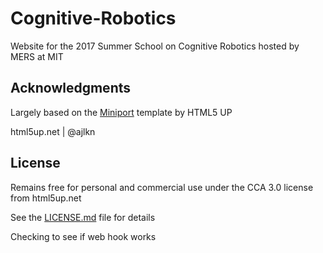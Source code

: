 # Cognitive-Robotics

Website for the 2017 Summer School on Cognitive Robotics hosted by MERS at MIT 

## Acknowledgments
Largely based on the [Miniport](https://html5up.net/miniport) template by HTML5 UP

html5up.net | @ajlkn

## License
Remains free for personal and commercial use under the CCA 3.0 license from html5up.net

See the [LICENSE.md](LICENSE.md) file for details

Checking to see if web hook works
